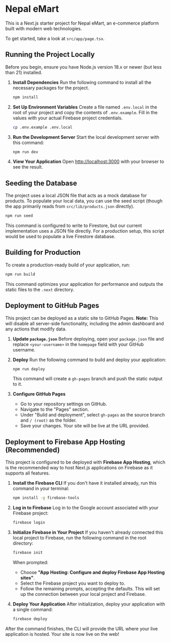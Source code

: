 # Nepal eMart

This is a Next.js starter project for Nepal eMart, an e-commerce platform built with modern web technologies.

To get started, take a look at `src/app/page.tsx`.

## Running the Project Locally

Before you begin, ensure you have Node.js version 18.x or newer (but less than 21) installed.

1.  **Install Dependencies**
    Run the following command to install all the necessary packages for the project.
    ```bash
    npm install
    ```

2.  **Set Up Environment Variables**
    Create a file named `.env.local` in the root of your project and copy the contents of `.env.example`. Fill in the values with your actual Firebase project credentials.
    ```bash
    cp .env.example .env.local
    ```

3.  **Run the Development Server**
    Start the local development server with this command:
    ```bash
    npm run dev
    ```

4.  **View Your Application**
    Open [http://localhost:3000](http://localhost:3000) with your browser to see the result.

## Seeding the Database

The project uses a local JSON file that acts as a mock database for products. To populate your local data, you can use the seed script (though the app primarily reads from `src/lib/products.json` directly).

```bash
npm run seed
```
This command is configured to write to Firestore, but our current implementation uses a JSON file directly. For a production setup, this script would be used to populate a live Firestore database.

## Building for Production

To create a production-ready build of your application, run:

```bash
npm run build
```
This command optimizes your application for performance and outputs the static files to the `.next` directory.

## Deployment to GitHub Pages

This project can be deployed as a static site to GitHub Pages. **Note:** This will disable all server-side functionality, including the admin dashboard and any actions that modify data.

1.  **Update `package.json`**
    Before deploying, open your `package.json` file and replace `<your-username>` in the `homepage` field with your GitHub username.

2.  **Deploy**
    Run the following command to build and deploy your application:
    ```bash
    npm run deploy
    ```
    This command will create a `gh-pages` branch and push the static output to it.

3.  **Configure GitHub Pages**
    - Go to your repository settings on GitHub.
    - Navigate to the "Pages" section.
    - Under "Build and deployment", select `gh-pages` as the source branch and `/ (root)` as the folder.
    - Save your changes. Your site will be live at the URL provided.

## Deployment to Firebase App Hosting (Recommended)

This project is configured to be deployed with **Firebase App Hosting**, which is the recommended way to host Next.js applications on Firebase as it supports all features.

1.  **Install the Firebase CLI**
    If you don't have it installed already, run this command in your terminal:
    ```bash
    npm install -g firebase-tools
    ```

2.  **Log in to Firebase**
    Log in to the Google account associated with your Firebase project:
    ```bash
    firebase login
    ```

3.  **Initialize Firebase in Your Project**
    If you haven't already connected this local project to Firebase, run the following command in the root directory:
    ```bash
    firebase init
    ```
    When prompted:
    -   Choose **"App Hosting: Configure and deploy Firebase App Hosting sites"**.
    -   Select the Firebase project you want to deploy to.
    -   Follow the remaining prompts, accepting the defaults. This will set up the connection between your local project and Firebase.

4.  **Deploy Your Application**
    After initialization, deploy your application with a single command:
    ```bash
    firebase deploy
    ```

After the command finishes, the CLI will provide the URL where your live application is hosted. Your site is now live on the web!
